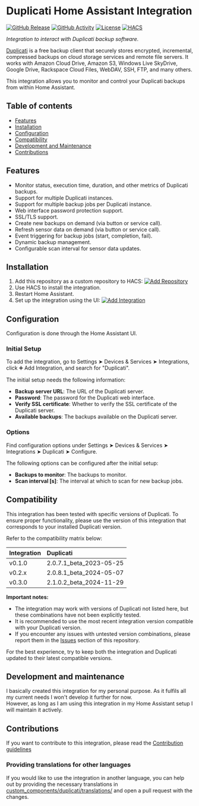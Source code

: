 # Duplicati Home Assistant Integration

[![GitHub Release](https://img.shields.io/github/release/txxa/hass-duplicati.svg?style=for-the-badge)](https://github.com/txxa/hass-duplicati/releases)
[![GitHub Activity](https://img.shields.io/github/commit-activity/y/txxa/hass-duplicati.svg?style=for-the-badge)](https://github.com/txxa/hass-duplicati/commits/main)
[![License](https://img.shields.io/github/license/txxa/hass-duplicati.svg?style=for-the-badge)](https://github.com/txxa/hass-duplicati/blob/main/LICENSE)
[![HACS](https://img.shields.io/badge/HACS-Custom-orange.svg?style=for-the-badge)](https://hacs.xyz/docs/faq/custom_repositories)

_Integration to interact with Duplicati backup software._

[Duplicati](https://www.duplicati.com) is a free backup client that securely stores encrypted, incremental, compressed backups on cloud storage services and remote file servers. It works with Amazon Cloud Drive, Amazon S3, Windows Live SkyDrive, Google Drive, Rackspace Cloud Files, WebDAV, SSH, FTP, and many others.

This integration allows you to monitor and control your Duplicati backups from within Home Assistant.

## Table of contents

- [Features](#features)
- [Installation](#installation)
- [Configuration](#configuration)
- [Compatibility](#compatibility)
- [Development and Maintenance](#development-and-maintenance)
- [Contributions](#contributions)

## Features

- Monitor status, execution time, duration, and other metrics of Duplicati backups.
- Support for multiple Duplicati instances.
- Support for multiple backup jobs per Duplicati instance.
- Web interface password protection support.
- SSL/TLS support.
- Create new backups on demand (via button or service call).
- Refresh sensor data on demand (via button or service call).
- Event triggering for backup jobs (start, completion, fail).
- Dynamic backup management.
- Configurable scan interval for sensor data updates.

## Installation

1. Add this repository as a custom repository to HACS: [![Add Repository](https://my.home-assistant.io/badges/hacs_repository.svg)](https://my.home-assistant.io/redirect/hacs_repository/?owner=txxa&repository=hass-duplicati&category=integration)
2. Use HACS to install the integration.
3. Restart Home Assistant.
4. Set up the integration using the UI: [![Add Integration](https://my.home-assistant.io/badges/config_flow_start.svg)](https://my.home-assistant.io/redirect/config_flow_start/?domain=duplicati)


## Configuration

Configuration is done through the Home Assistant UI.

### Initial Setup

To add the integration, go to Settings ➤ Devices & Services ➤ Integrations, click ➕ Add Integration, and search for "Duplicati".

The initial setup needs the following information:

- **Backup server URL**: The URL of the Duplicati server.
- **Password**: The password for the Duplicati web interface.
- **Verify SSL certificate**: Whether to verify the SSL certificate of the Duplicati server.
- **Available backups**: The backups available on the Duplicati server.

### Options

Find configuration options under Settings ➤ Devices & Services ➤ Integrations ➤ Duplicati ➤ Configure.

The following options can be configured after the initial setup:

- **Backups to monitor**: The backups to monitor.
- **Scan interval [s]**: The interval at which to scan for new backup jobs.

## Compatibility

This integration has been tested with specific versions of Duplicati. To ensure proper functionality, please use the version of this integration that corresponds to your installed Duplicati version.

Refer to the compatibility matrix below:

| Integration | Duplicati               |
| :---------- | :---------------------- |
| v0.1.0      | 2.0.7.1_beta_2023-05-25 |
| v0.2.x      | 2.0.8.1_beta_2024-05-07 |
| v0.3.0      | 2.1.0.2_beta_2024-11-29 |

**Important notes:**

- The integration may work with versions of Duplicati not listed here, but these combinations have not been explicitly tested.
- It is recommended to use the most recent integration version compatible with your Duplicati version.
- If you encounter any issues with untested version combinations, please report them in the [Issues](../../issues) section of this repository.

For the best experience, try to keep both the integration and Duplicati updated to their latest compatible versions.

## Development and maintenance

I basically created this integration for my personal purpose. As it fulfils all my current needs I won't develop it further for now.\
However, as long as I am using this integration in my Home Assistant setup I will maintain it actively.

## Contributions

If you want to contribute to this integration, please read the [Contribution guidelines](CONTRIBUTING.md)

### Providing translations for other languages

If you would like to use the integration in another language, you can help out by providing the necessary translations in [custom_components/duplicati/translations/](./custom_components/duplicati/translations/) and open a pull request with the changes.
